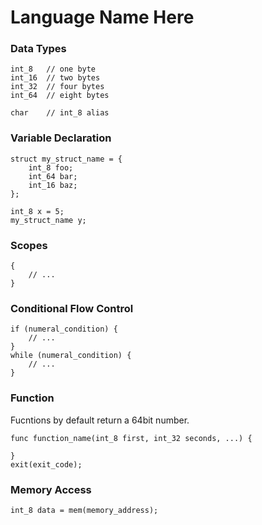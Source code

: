 # Language Name Here

### Data Types
```
int_8   // one byte
int_16  // two bytes
int_32  // four bytes
int_64  // eight bytes

char    // int_8 alias
```
### Variable Declaration
```
struct my_struct_name = {
    int_8 foo;
    int_64 bar;
    int_16 baz;
};

int_8 x = 5;
my_struct_name y;
```
### Scopes
```
{
    // ...
}
```

### Conditional Flow Control

```
if (numeral_condition) {
    // ...
}
while (numeral_condition) {
    // ...
}
```

### Function
Fucntions by default return a 64bit number.
```
func function_name(int_8 first, int_32 seconds, ...) {

}
exit(exit_code);
```

### Memory Access
```
int_8 data = mem(memory_address);
```